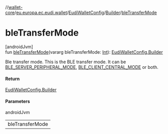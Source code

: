 //[wallet-core](../../../../index.md)/[eu.europa.ec.eudi.wallet](../../index.md)/[EudiWalletConfig](../index.md)/[Builder](index.md)/[bleTransferMode](ble-transfer-mode.md)

# bleTransferMode

[androidJvm]\
fun [bleTransferMode](ble-transfer-mode.md)(vararg
bleTransferMode: [Int](https://kotlinlang.org/api/latest/jvm/stdlib/kotlin/-int/index.html)): [EudiWalletConfig.Builder](index.md)

Ble transfer mode. This is the BLE transfer mode. It can
be [BLE_SERVER_PERIPHERAL_MODE](../-companion/-b-l-e_-s-e-r-v-e-r_-p-e-r-i-p-h-e-r-a-l_-m-o-d-e.md), [BLE_CLIENT_CENTRAL_MODE](../-companion/-b-l-e_-c-l-i-e-n-t_-c-e-n-t-r-a-l_-m-o-d-e.md)
or both.

#### Return

[EudiWalletConfig.Builder](index.md)

#### Parameters

androidJvm

|                 |
|-----------------|
| bleTransferMode |
